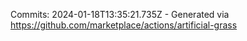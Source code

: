 Commits: 2024-01-18T13:35:21.735Z - Generated via https://github.com/marketplace/actions/artificial-grass
<br>
